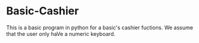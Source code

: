 # Basic-Cashier
This is a basic program in python for a basic's cashier fuctions. We assume that the user only haVe a numeric keyboard.
